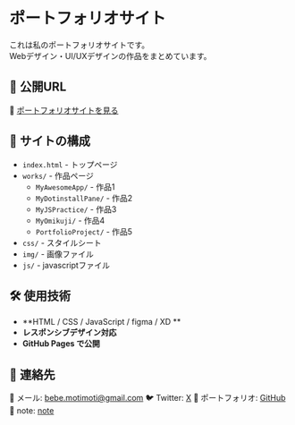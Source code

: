 # ポートフォリオサイト

これは私のポートフォリオサイトです。  
Webデザイン・UI/UXデザインの作品をまとめています。

## 🔗 公開URL
📌 [ポートフォリオサイトを見る](https://kumattaro.github.io/portfolio/)

## 📂 サイトの構成
- `index.html` - トップページ
- `works/` - 作品ページ
  - `MyAwesomeApp/`     - 作品1
  - `MyDotinstallPane/` - 作品2
  - `MyJSPractice/`     - 作品3
  - `MyOmikuji/`        - 作品4
  - `PortfolioProject/` - 作品5
- `css/` - スタイルシート
- `img/` - 画像ファイル
- `js/`  - javascriptファイル

## 🛠 使用技術
- **HTML / CSS / JavaScript / figma / XD **
- **レスポンシブデザイン対応**
- **GitHub Pages で公開**


## 💌 連絡先
📧 メール: bebe.motimoti@gmail.com 
🐦 Twitter: [X](https://twitter.com/@bebe_moti) 
📖 ポートフォリオ: [GitHub](https://github.com/kumattaro)
📓 note: [note](https://note.com/uxdesignernaru)
